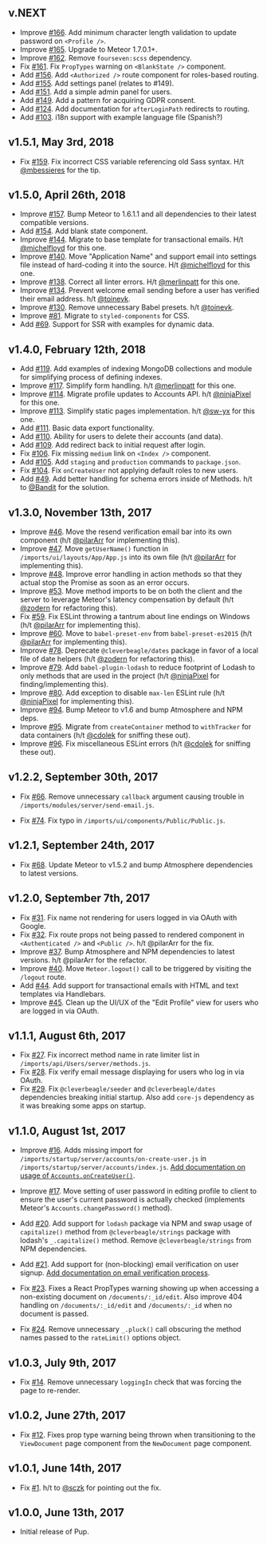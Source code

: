 ## v.NEXT

- Improve [#166](https://github.com/cleverbeagle/pup/issues/166). Add minimum character length validation to update password on `<Profile />`.
- Improve [#165](https://github.com/cleverbeagle/pup/issues/165). Upgrade to Meteor 1.7.0.1+.
- Improve [#162](https://github.com/cleverbeagle/pup/issues/162). Remove `fourseven:scss` dependency.
- Fix [#161](https://github.com/cleverbeagle/pup/issues/161). Fix `PropTypes` warning on `<BlankState />` component.
- Add [#156](https://github.com/cleverbeagle/pup/issues/156). Add `<Authorized />` route component for roles-based routing.
- Add [#155](https://github.com/cleverbeagle/pup/issues/155). Add settings panel (relates to #149).
- Add [#151](https://github.com/cleverbeagle/pup/issues/151). Add a simple admin panel for users.
- Add [#149](https://github.com/cleverbeagle/pup/issues/149). Add a pattern for acquiring GDPR consent.
- Add [#124](https://github.com/cleverbeagle/pup/issues/124). Add documentation for `afterLoginPath` redirects to routing.
- Add [#103](https://github.com/cleverbeagle/pup/issues/103). i18n support with example language file (Spanish?)

## v1.5.1, May 3rd, 2018

- Fix [#159](https://github.com/cleverbeagle/pup/issues/159). Fix incorrect CSS variable referencing old Sass syntax. H/t [@mbessieres](https://github.com/mbessieres) for the tip.

## v1.5.0, April 26th, 2018

- Improve [#157](https://github.com/cleverbeagle/pup/issues/157). Bump Meteor to 1.6.1.1 and all dependencies to their latest compatible versions.
- Add [#154](https://github.com/cleverbeagle/pup/issues/154). Add blank state component.
- Improve [#144](https://github.com/cleverbeagle/pup/issues/144). Migrate to base template for transactional emails. H/t [@michelfloyd](https://github.com/michelfloyd) for this one.
- Improve [#140](https://github.com/cleverbeagle/pup/issues/140). Move "Application Name" and support email into settings file instead of hard-coding it into the source. H/t [@michelfloyd](https://github.com/michelfloyd) for this one.
- Improve [#138](https://github.com/cleverbeagle/pup/issues/138). Correct all linter errors. H/t [@merlinpatt](https://github.com/merlinpatt) for this one.
- Improve [#134](https://github.com/cleverbeagle/pup/issues/134). Prevent welcome email sending before a user has verified their email address. h/t [@toinevk](https://github.com/toinevk).
- Improve [#130](https://github.com/cleverbeagle/pup/issues/130). Remove unnecessary Babel presets. h/t [@toinevk](https://github.com/toinevk).
- Improve [#81](https://github.com/cleverbeagle/pup/issues/81). Migrate to `styled-components` for CSS.
- Add [#69](https://github.com/cleverbeagle/pup/issues/69). Support for SSR with examples for dynamic data.

## v1.4.0, February 12th, 2018

- Add [#119](https://github.com/cleverbeagle/pup/issues/119). Add examples of indexing MongoDB collections and module for simplifying process of defining indexes.
- Improve [#117](https://github.com/cleverbeagle/pup/issues/117). Simplify form handling. h/t [@merlinpatt](https://github.com/merlinpatt) for this one.
- Improve [#114](https://github.com/cleverbeagle/pup/issues/114). Migrate profile updates to Accounts API. h/t [@ninjaPixel](https://github.com/ninjaPixel) for this one.
- Improve [#113](https://github.com/cleverbeagle/pup/issues/113). Simplify static pages implementation. h/t [@sw-yx](https://github.com/sw-yx) for this one.
- Add [#111](https://github.com/cleverbeagle/pup/issues/111). Basic data export functionality.
- Add [#110](https://github.com/cleverbeagle/pup/issues/110). Ability for users to delete their accounts (and data).
- Add [#109](https://github.com/cleverbeagle/pup/issues/109). Add redirect back to initial request after login.
- Fix [#106](https://github.com/cleverbeagle/pup/issues/106). Fix missing `medium` link on `<Index />` component.
- Add [#105](https://github.com/cleverbeagle/pup/issues/105). Add `staging` and `production` commands to `package.json`.
- Fix [#104](https://github.com/cleverbeagle/pup/issues/104). Fix `onCreateUser` not applying default roles to new users.
- Add [#49](https://github.com/cleverbeagle/pup/issues/49). Add better handling for schema errors inside of Methods. h/t to [@Bandit](https://github.com/Bandit) for the solution.

## v1.3.0, November 13th, 2017

- Improve [#46](https://github.com/cleverbeagle/pup/issues/46). Move the resend verification email bar into its own component (h/t [@pilarArr](https://github.com/pilarArr) for implementing this).
- Improve [#47](https://github.com/cleverbeagle/pup/issues/47). Move `getUserName()` function in `/imports/ui/layouts/App/App.js` into its own file (h/t [@pilarArr](https://github.com/pilarArr) for implementing this).
- Improve [#48](https://github.com/cleverbeagle/pup/issues/48). Improve error handling in action methods so that they actual stop the Promise as soon as an error occurs.
- Improve [#53](https://github.com/cleverbeagle/pup/issues/53). Move method imports to be on both the client and the server to leverage Meteor's latency compensation by default (h/t [@zodern](https://github.com/zodern) for refactoring this).
- Fix [#59](https://github.com/cleverbeagle/pup/issues/59). Fix ESLint throwing a tantrum about line endings on Windows (h/t [@pilarArr](https://github.com/pilarArr) for implementing this).
- Improve [#60](https://github.com/cleverbeagle/pup/issues/60). Move to `babel-preset-env` from `babel-preset-es2015` (h/t [@pilarArr](https://github.com/pilarArr) for implementing this).
- Improve [#78](https://github.com/cleverbeagle/pup/issues/78). Deprecate `@cleverbeagle/dates` package in favor of a local file of date helpers (h/t [@zodern](https://github.com/zodern) for refactoring this).
- Improve [#79](https://github.com/cleverbeagle/pup/issues/79). Add `babel-plugin-lodash` to reduce footprint of Lodash to only methods that are used in the project (h/t [@ninjaPixel](https://github.com/ninjaPixel) for finding/implementing this).
- Improve [#80](https://github.com/cleverbeagle/pup/issues/80). Add exception to disable `max-len` ESLint rule (h/t [@ninjaPixel](https://github.com/ninjaPixel) for implementing this).
- Improve [#94](https://github.com/cleverbeagle/pup/issues/94). Bump Meteor to v1.6 and bump Atmosphere and NPM deps.
- Improve [#95](https://github.com/cleverbeagle/pup/issues/95). Migrate from `createContainer` method to `withTracker` for data containers (h/t [@cdolek](https://github.com/cdolek) for sniffing these out).
- Improve [#96](https://github.com/cleverbeagle/pup/issues/96). Fix miscellaneous ESLint errors (h/t [@cdolek](https://github.com/cdolek) for sniffing these out).

## v1.2.2, September 30th, 2017

- Fix [#66](https://github.com/cleverbeagle/pup/issues/66). Remove unnecessary `callback` argument causing trouble in `/imports/modules/server/send-email.js`.

- Fix [#74](https://github.com/cleverbeagle/pup/issues/74). Fix typo in `/imports/ui/components/Public/Public.js`.

## v1.2.1, September 24th, 2017

- Fix [#68](https://github.com/cleverbeagle/pup/issues/68). Update Meteor to v1.5.2 and bump Atmosphere dependencies to latest versions.

## v1.2.0, September 7th, 2017

- Fix [#31](https://github.com/cleverbeagle/pup/issues/31). Fix name not rendering for users logged in via OAuth with Google.
- Fix [#32](https://github.com/cleverbeagle/pup/issues/32). Fix route props not being passed to rendered component in `<Authenticated />` and `<Public />`. h/t @pilarArr for the fix.
- Improve [#37](https://github.com/cleverbeagle/pup/issues/37). Bump Atmosphere and NPM dependencies to latest versions. h/t @pilarArr for the refactor.
- Improve [#40](https://github.com/cleverbeagle/pup/issues/40). Move `Meteor.logout()` call to be triggered by visiting the `/logout` route.
- Add [#44](https://github.com/cleverbeagle/pup/issues/44). Add support for transactional emails with HTML and text templates via Handlebars.
- Improve [#45](https://github.com/cleverbeagle/pup/issues/45). Clean up the UI/UX of the "Edit Profile" view for users who are logged in via OAuth.

## v1.1.1, August 6th, 2017

- Fix [#27](https://github.com/cleverbeagle/pup/issues/27). Fix incorrect method name in rate limiter list in `/imports/api/Users/server/methods.js`.
- Fix [#28](https://github.com/cleverbeagle/pup/issues/28). Fix verify email message displaying for users who log in via OAuth.
- Fix [#29](https://github.com/cleverbeagle/pup/issues/29). Fix `@cleverbeagle/seeder` and `@cleverbeagle/dates` dependencies breaking initial startup. Also add `core-js` dependency as it was breaking some apps on startup.

## v1.1.0, August 1st, 2017

- Improve [#16](https://github.com/cleverbeagle/pup/issues/16). Adds missing import for `/imports/startup/server/accounts/on-create-user.js` in `/imports/startup/server/accounts/index.js`.
 [Add documentation on usage of `Accounts.onCreateUser()`](/pup/v1/accounts/on-create-user-hook).

- Improve [#17](https://github.com/cleverbeagle/pup/issues/17). Move setting of user password in editing profile to client to ensure the user's current password is actually checked (implements Meteor's `Accounts.changePassword()` method).

- Add [#20](https://github.com/cleverbeagle/pup/issues/20). Add support for `lodash` package via NPM and swap usage of `capitalize()` method from `@cleverbeagle/strings` package with lodash's `_.capitalize()` method. Remove `@cleverbeagle/strings` from NPM dependencies.

- Add [#21](https://github.com/cleverbeagle/pup/issues/21). Add support for (non-blocking) email verification on user signup. [Add documentation on email verification process](/pup/v1/accounts/email-verification).

- Fix [#23](https://github.com/cleverbeagle/pup/issues/23). Fixes a React PropTypes warning showing up when accessing a non-existing document on `/documents/:_id/edit`. Also improve 404 handling on `/documents/:_id/edit` and `/documents/:_id` when no document is passed.

- Fix [#24](https://github.com/cleverbeagle/pup/issues/24). Remove unnecessary `_.pluck()` call obscuring the method names passed to the `rateLimit()` options object.

## v1.0.3, July 9th, 2017

- Fix [#14](https://github.com/cleverbeagle/pup/issues/14). Remove unnecessary `loggingIn` check that was forcing the page to re-render.

## v1.0.2, June 27th, 2017

- Fix [#12](https://github.com/cleverbeagle/pup/issues/12). Fixes prop type warning being thrown when transitioning to the `ViewDocument` page component from the `NewDocument` page component.

## v1.0.1, June 14th, 2017

- Fix [#1](https://github.com/cleverbeagle/pup/issues/1). h/t to [@sczk](https://github.com/sczk) for pointing out the fix.

## v1.0.0, June 13th, 2017

- Initial release of Pup.
